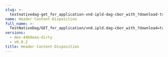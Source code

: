 ```yaml
---
slug: >-
  testnativedag-get_for_application-vnd-ipld-dag-cbor_with_?download-true_forces_content-disposition-_attachment-header_content-disposition
name: Header Content-Disposition
full_name: >-
  TestNativeDag/GET_for_application/vnd.ipld.dag-cbor_with_?download=true_forces_Content-Disposition:_attachment/Header_Content-Disposition
versions:
  - dev-44b0eaa-dirty
  - v0.0.2
title: Header Content-Disposition
---
```


